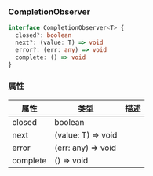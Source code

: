 ### CompletionObserver <icon badge type='interface'/> 

```ts
interface CompletionObserver<T> {
  closed?: boolean
  next?: (value: T) => void
  error?: (err: any) => void
  complete: () => void
}
```
### 属性
| 属性 | 类型 | 描述 |
| --- | --- | --- |
| closed | boolean | |
| next | (value: T) => void | |
| error | (err: any) => void | |
| complete | () => void | |